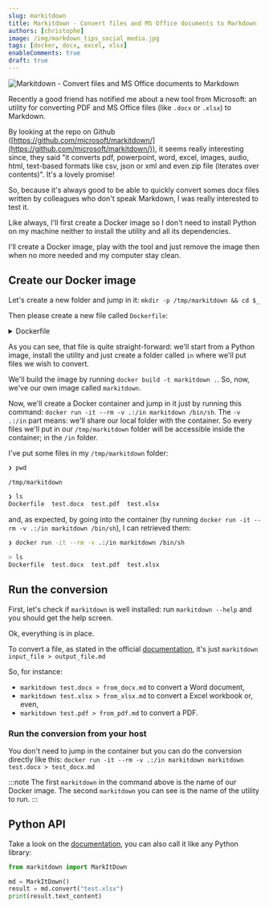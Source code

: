 ```yaml
---
slug: markitdown
title: Markitdown - Convert files and MS Office documents to Markdown
authors: [christophe]
image: /img/markdown_tips_social_media.jpg
tags: [docker, docx, excel, xlsx]
enableComments: true
draft: true
---
```

![Markitdown - Convert files and MS Office documents to Markdown](/img/markdown_tips_banner.jpg)

Recently a good friend has notified me about a new tool from Microsoft: an utility for converting PDF and MS Office files (like `.docx` or `.xlsx`) to Markdown.

By looking at the repo on Github ([https://github.com/microsoft/markitdown/](https://github.com/microsoft/markitdown/)), it seems really interesting since, they said "it converts pdf, powerpoint, word, excel, images, audio, html, text-based formats like csv, json or xml and even zip file (iterates over contents)". It's a lovely promise!

So, because it's always good to be able to quickly convert somes docx files written by colleagues who don't speak Markdown, I was really interested to test it.

<!-- truncate -->

Like always, I'll first create a Docker image so I don't need to install Python on my machine neither to install the utility and all its dependencies.

I'll create a Docker image, play with the tool and just remove the image then when no more needed and my computer stay clean.

## Create our Docker image

Let's create a new folder and jump in it: `mkdir -p /tmp/markitdown && cd $_`

Then please create a new file called `Dockerfile`:

<details>

<summary>Dockerfile</summary>

```dockerfile
# syntax=docker/dockerfile:1

FROM python:3.13-slim AS base

RUN set -e -x \
    && pip install markitdown \
    && mkdir -p /in

WORKDIR "/in"
```

</details>

As you can see, that file is quite straight-forward: we'll start from a Python image, install the utility and just create a folder called `in` where we'll put files we wish to convert.

We'll build the image by running `docker build -t markitdown .`.  So, now, we've our own image called `markitdown`.

Now, we'll create a Docker container and jump in it just by running this command: `docker run -it --rm -v .:/in markitdown /bin/sh`. The `-v .:/in` part means: we'll share our local folder with the container. So every files we'll put in our `/tmp/markitdown` folder will be accessible inside the container; in the `/in` folder.

I've put some files in my `/tmp/markitdown` folder:

```bash
❯ pwd

/tmp/markitdown

❯ ls
Dockerfile  test.docx  test.pdf  test.xlsx
```

and, as expected, by going into the container (by running `docker run -it --rm -v .:/in markitdown /bin/sh`), I can retrieved them:

```bash
❯ docker run -it --rm -v .:/in markitdown /bin/sh

> ls
Dockerfile  test.docx  test.pdf  test.xlsx
```

## Run the conversion

First, let's check if `markitdown` is well installed: run `markitdown --help` and you should get the help screen.

Ok, everything is in place.

To convert a file, as stated in the official [documentation](https://github.com/microsoft/markitdown/tree/main?tab=readme-ov-file#markitdown), it's just `markitdown input_file > output_file.md`

So, for instance:

* `markitdown test.docx > from_docx.md` to convert a Word document,
* `markitdown test.xlsx > from_xlsx.md` to convert a Excel workbook or, even,
* `markitdown test.pdf > from_pdf.md` to convert a PDF.

### Run the conversion from your host

You don't need to jump in the container but you can do the conversion directly like this: `docker run -it --rm -v .:/in markitdown markitdown test.docx > test_docx.md`

:::note
The first `markitdown` in the command above is the name of our Docker image.
The second `markitdown` you can see is the name of the utility to run.
:::

## Python API

Take a look on the [documentation](https://github.com/microsoft/markitdown/tree/main?tab=readme-ov-file#markitdown), you can also call it like any Python library:

```python
from markitdown import MarkItDown

md = MarkItDown()
result = md.convert("test.xlsx")
print(result.text_content)
```

